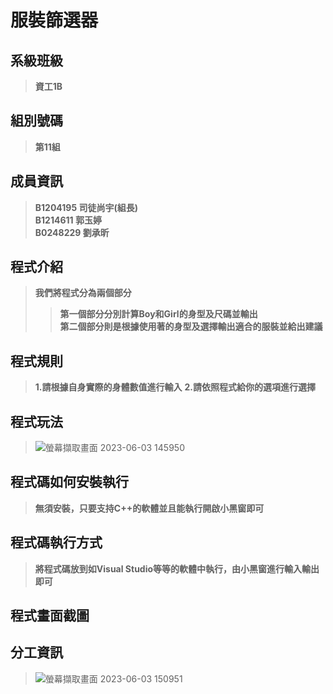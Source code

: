 # **服裝篩選器**  
## **系級班級**
>**資工1B**
## **組別號碼**
>**第11組**

## **成員資訊**
>**B1204195 司徒尚宇(組長)**  
>**B1214611 郭玉婷**  
>**B0248229 劉承昕**  
## **程式介紹**
>**我們將程式分為兩個部分**  
>>**第一個部分分別計算Boy和Girl的身型及尺碼並輸出**  
>>**第二個部分則是根據使用著的身型及選擇輸出適合的服裝並給出建議**  
## **程式規則**
>**1.請根據自身實際的身體數值進行輸入**
>**2.請依照程式給你的選項進行選擇**  
## **程式玩法**
>![螢幕擷取畫面 2023-06-03 145950](https://github.com/shangyu103/clothing-filter/assets/127190166/ae8e6ab8-0252-40df-9d87-1009ef71b46b)
## **程式碼如何安裝執行**
>**無須安裝，只要支持C++的軟體並且能執行開啟小黑窗即可**
## **程式碼執行方式**
>**將程式碼放到如Visual Studio等等的軟體中執行，由小黑窗進行輸入輸出即可**
## **程式畫面截圖**
## **分工資訊**
>![螢幕擷取畫面 2023-06-03 150951](https://github.com/shangyu103/clothing-filter/assets/127190166/65971d1f-fa4d-4bc0-9986-86e8336d6b3f)

